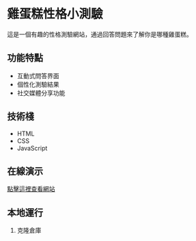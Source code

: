 # 雞蛋糕性格小測驗

這是一個有趣的性格測驗網站，通過回答問題來了解你是哪種雞蛋糕。

## 功能特點
- 互動式問答界面
- 個性化測驗結果
- 社交媒體分享功能

## 技術棧
- HTML
- CSS
- JavaScript

## 在線演示
[點擊這裡查看網站](https://richhsueh.github.io/egg-puff)

## 本地運行
1. 克隆倉庫
